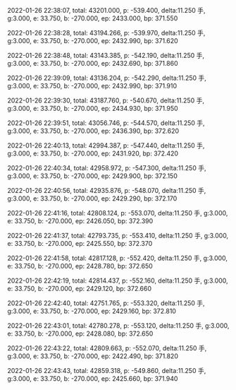 2022-01-26 22:38:07, total: 43201.000, p: -539.400, delta:11.250 手, g:3.000, e: 33.750, b: -270.000, ep: 2433.000, bp: 371.550

2022-01-26 22:38:28, total: 43194.266, p: -539.970, delta:11.250 手, g:3.000, e: 33.750, b: -270.000, ep: 2432.990, bp: 371.620

2022-01-26 22:38:48, total: 43143.385, p: -542.190, delta:11.250 手, g:3.000, e: 33.750, b: -270.000, ep: 2432.690, bp: 371.860

2022-01-26 22:39:09, total: 43136.204, p: -542.290, delta:11.250 手, g:3.000, e: 33.750, b: -270.000, ep: 2432.990, bp: 371.910

2022-01-26 22:39:30, total: 43187.760, p: -540.670, delta:11.250 手, g:3.000, e: 33.750, b: -270.000, ep: 2434.930, bp: 371.950

2022-01-26 22:39:51, total: 43056.746, p: -544.570, delta:11.250 手, g:3.000, e: 33.750, b: -270.000, ep: 2436.390, bp: 372.620

2022-01-26 22:40:13, total: 42994.387, p: -547.440, delta:11.250 手, g:3.000, e: 33.750, b: -270.000, ep: 2431.920, bp: 372.420

2022-01-26 22:40:34, total: 42958.972, p: -547.300, delta:11.250 手, g:3.000, e: 33.750, b: -270.000, ep: 2429.900, bp: 372.150

2022-01-26 22:40:56, total: 42935.876, p: -548.070, delta:11.250 手, g:3.000, e: 33.750, b: -270.000, ep: 2429.290, bp: 372.170

2022-01-26 22:41:16, total: 42808.124, p: -553.070, delta:11.250 手, g:3.000, e: 33.750, b: -270.000, ep: 2426.050, bp: 372.390

2022-01-26 22:41:37, total: 42793.735, p: -553.410, delta:11.250 手, g:3.000, e: 33.750, b: -270.000, ep: 2425.550, bp: 372.370

2022-01-26 22:41:58, total: 42817.128, p: -552.420, delta:11.250 手, g:3.000, e: 33.750, b: -270.000, ep: 2428.780, bp: 372.650

2022-01-26 22:42:19, total: 42814.437, p: -552.160, delta:11.250 手, g:3.000, e: 33.750, b: -270.000, ep: 2429.120, bp: 372.660

2022-01-26 22:42:40, total: 42751.765, p: -553.320, delta:11.250 手, g:3.000, e: 33.750, b: -270.000, ep: 2429.160, bp: 372.810

2022-01-26 22:43:01, total: 42780.278, p: -553.120, delta:11.250 手, g:3.000, e: 33.750, b: -270.000, ep: 2428.080, bp: 372.650

2022-01-26 22:43:22, total: 42809.663, p: -552.070, delta:11.250 手, g:3.000, e: 33.750, b: -270.000, ep: 2422.490, bp: 371.820

2022-01-26 22:43:43, total: 42859.318, p: -549.860, delta:11.250 手, g:3.000, e: 33.750, b: -270.000, ep: 2425.660, bp: 371.940